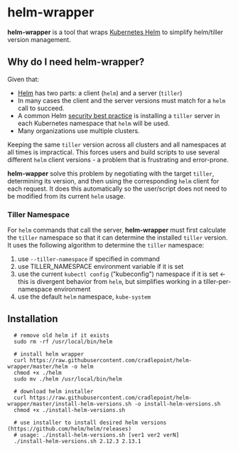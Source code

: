 # helm-wrapper
**helm-wrapper** is a tool that wraps [Kubernetes Helm](https://github.com/helm/helm) to simplify helm/tiller version management.

## Why do I need helm-wrapper?

Given that:
* [Helm](https://github.com/helm/helm) has two parts: a client (`helm`) and a server (`tiller`)
* In many cases the client and the server versions must match for a `helm` call to succeed.
* A common Helm [security best practice](https://engineering.bitnami.com/articles/helm-security.html) is installing a `tiller` server  in each Kubernetes namespace that `helm` will be used.
* Many organizations use multiple clusters.

Keeping the same `tiller` version across all clusters and all namespaces at all times is impractical. This forces users and build scripts to use several different `helm` client versions - a problem that is frustrating and error-prone.

**helm-wapper** solve this problem by negotiating with the target `tiller`, determining its version, and then using the corresponding `helm` client for each request. It does this automatically so the user/script does not need to be modified from its current `helm` usage.


### Tiller Namespace
For `helm` commands that call the server, **helm-wrapper** must first calculate the `tiller` namespace so that it can determine the installed `tiller` version.  It uses the following algorithm to determine the `tiller` namespace:
1. use `--tiller-namespace` if specified in command
2. use TILLER_NAMESPACE environment variable if it is set
3. use the current `kubectl config` ("kubeconfig") namespace if it is set &larr; this is divergent behavior from `helm`, but simplifies working in a tiller-per-namespace environment
4. use the default `helm` namespace, `kube-system`


## Installation

```
  # remove old helm if it exists
  sudo rm -rf /usr/local/bin/helm

  # install helm wrapper
  curl https://raw.githubusercontent.com/cradlepoint/helm-wrapper/master/helm -o helm
  chmod +x ./helm
  sudo mv ./helm /usr/local/bin/helm

  # download helm installer
  curl https://raw.githubusercontent.com/cradlepoint/helm-wrapper/master/install-helm-versions.sh -o install-helm-versions.sh
  chmod +x ./install-helm-versions.sh

  # use installer to install desired helm versions (https://github.com/helm/helm/releases)
  # usage: ./install-helm-versions.sh [ver1 ver2 verN]
  ./install-helm-versions.sh 2.12.3 2.13.1
```
